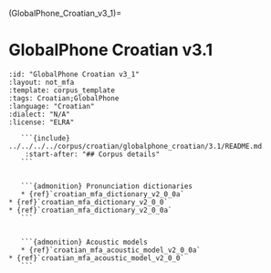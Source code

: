 
(GlobalPhone_Croatian_v3_1)=
# GlobalPhone Croatian v3.1

``````{corpus} GlobalPhone Croatian v3.1
:id: "GlobalPhone Croatian v3_1"
:layout: not_mfa
:template: corpus_template
:tags: Croatian;GlobalPhone
:language: "Croatian"
:dialect: "N/A"
:license: "ELRA"

   ```{include} ../../../../corpus/croatian/globalphone_croatian/3.1/README.md
    :start-after: "## Corpus details"
   ```


   ```{admonition} Pronunciation dictionaries
   * {ref}`croatian_mfa_dictionary_v2_0_0a`
* {ref}`croatian_mfa_dictionary_v2_0_0`
* {ref}`croatian_mfa_dictionary_v2_0_0a`
   ```


   ```{admonition} Acoustic models
   * {ref}`croatian_mfa_acoustic_model_v2_0_0a`
* {ref}`croatian_mfa_acoustic_model_v2_0_0`
   ```
``````
